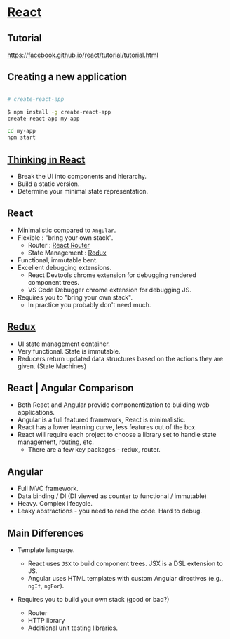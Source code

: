 # [React](https://facebook.github.io/react/)

## Tutorial

https://facebook.github.io/react/tutorial/tutorial.html

## Creating a new application

```bash

# create-react-app

$ npm install -g create-react-app
create-react-app my-app

cd my-app
npm start
```

## [Thinking in React](https://facebook.github.io/react/docs/thinking-in-react.html)

* Break the UI into components and hierarchy.
* Build a static version.
* Determine your minimal state representation.

## React

* Minimalistic compared to `Angular`.
* Flexible : "bring your own stack".
  * Router : [React Router](https://reacttraining.com/react-router/)
  * State Management : [Redux](http://redux.js.org/)
* Functional, immutable bent.
* Excellent debugging extensions.
    * React Devtools chrome extension for debugging rendered component trees.
    * VS Code Debugger chrome extension for debugging JS.
* Requires you to "bring your own stack".
    * In practice you probably don't need much.

## [Redux](http://redux.js.org/)

* UI state management container.
* Very functional. State is immutable.
* Reducers return updated data structures based on the actions they are given. (State Machines)

## React | Angular Comparison

* Both React and Angular provide componentization to building web applications.
* Angular is a full featured framework, React is minimalistic.
* React has a lower learning curve, less features out of the box.
* React will require each project to choose a library set to handle state management, routing, etc.
    * There are a few key packages - redux, router.

## Angular

* Full MVC framework.
* Data binding / DI (DI viewed as counter to functional / immutable)
* Heavy. Complex lifecycle.
* Leaky abstractions - you need to read the code. Hard to debug.

## Main Differences

* Template language.
    * React uses `JSX` to build component trees. JSX is a DSL extension to JS.
    * Angular uses HTML templates with custom Angular directives (e.g., `ngIf`, `ngFor`).

* Requires you to build your own stack (good or bad?)
    * Router
    * HTTP library
    * Additional unit testing libraries.

